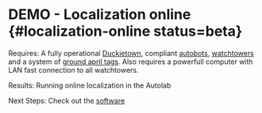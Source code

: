# DEMO - Localization online {#localization-online status=beta}

<div class='requirements' markdown="1">

Requires: A fully operational [Duckietown](+opmanual_duckietown#duckietowns), compliant [autobots](#autolab-autobot-specs), [watchtowers](#localization-watchtower-hardware) and a system of [ground april tags](#localization-apriltags-specs). Also requires a powerfull computer with LAN fast connection to all watchtowers.

Results: Running online localization in the Autolab

Next Steps: Check out the [software](#localization-software)
</div>
